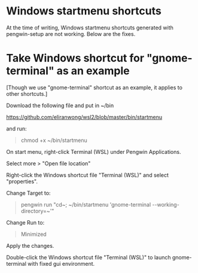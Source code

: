 # Windows startmenu shortcuts

At the time of writing, Windows startmenu shortcuts generated with pengwin-setup are not working.  Below are the fixes.

# Take Windows shortcut for "gnome-terminal" as an example

[Though we use "gnome-terminal" shortcut as an example, it applies to other shortcuts.]

Download the following file and put in ~/bin

https://github.com/eliranwong/wsl2/blob/master/bin/startmenu

and run:

> chmod +x ~/bin/startmenu



On start menu, right-click Terminal (WSL) under Pengwin Applications.

Select more > "Open file location"

Right-click the Windows shortcut file "Terminal (WSL)" and select "properties".

Change Target to:

> pengwin run "cd~; ~/bin/startmenu 'gnome-terminal --working-directory=\~'"

Change Run to:

> Minimized

Apply the changes.

Double-click the Windows shortcut file "Terminal (WSL)" to launch gnome-terminal with fixed gui environment.

